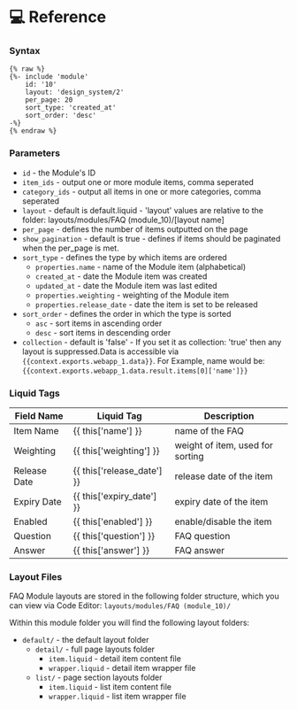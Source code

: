 # 💻 Reference

### Syntax

```liquid
{% raw %}
{%- include 'module'
    id: '10'
    layout: 'design_system/2'
    per_page: 20
    sort_type: 'created_at'
    sort_order: 'desc' 
-%}
{% endraw %}
```

### Parameters

* `id` - the Module's ID
* `item_ids` - output one or more module items, comma seperated
* `category_ids` - output all items in one or more categories, comma seperated
* `layout` - default is default.liquid - 'layout' values are relative to the folder: layouts/modules/FAQ (module\_10)/\[layout name]
* `per_page` - defines the number of items outputted on the page
* `show_pagination` - default is true - defines if items should be paginated when the per\_page is met.
* `sort_type` - defines the type by which items are ordered
  * `properties.name` - name of the Module item (alphabetical)
  * `created_at` - date the Module item was created
  * `updated_at` - date the Module item was last edited
  * `properties.weighting` - weighting of the Module item
  * `properties.release_date` - date the item is set to be released
* `sort_order` - defines the order in which the type is sorted
  * `asc` - sort items in ascending order
  * `desc` - sort items in descending order
* `collection` - default is 'false' - If you set it as collection: 'true' then any layout is suppressed.Data is accessible via `{{context.exports.webapp_1.data}}`. For Example, name would be: `{{context.exports.webapp_1.data.result.items[0]['name']}}`

### Liquid Tags

| **Field Name** | **Liquid Tag**                 | **Description**                  |
| -------------- | ------------------------------ | -------------------------------- |
| Item Name      | \{{ this\['name'] \}}          | name of the FAQ                  |
| Weighting      | \{{ this\['weighting'] \}}     | weight of item, used for sorting |
| Release Date   | \{{ this\['release\_date'] \}} | release date of the item         |
| Expiry Date    | \{{ this\['expiry\_date'] \}}  | expiry date of the item          |
| Enabled        | \{{ this\['enabled'] \}}       | enable/disable the item          |
| Question       | \{{ this\['question'] \}}      | FAQ question                     |
| Answer         | \{{ this\['answer'] \}}        | FAQ answer                       |

### Layout Files

FAQ Module layouts are stored in the following folder structure, which you can view via Code Editor: `layouts/modules/FAQ (module_10)/`

Within this module folder you will find the following layout folders:

* `default/` - the default layout folder
  * `detail/` - full page layouts folder
    * `item.liquid` - detail item content file
    * `wrapper.liquid` - detail item wrapper file
  * `list/` - page section layouts folder
    * `item.liquid` - list item content file
    * `wrapper.liquid` - list item wrapper file

